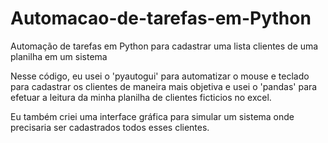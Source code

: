 # Automacao-de-tarefas-em-Python
Automação de tarefas em Python para cadastrar uma lista clientes de uma planilha em um sistema

Nesse código, eu usei o 'pyautogui' para automatizar o mouse e teclado para cadastrar os clientes de maneira mais objetiva e usei o 'pandas' para efetuar a leitura da minha planilha de clientes ficticios no excel.

Eu também criei uma interface gráfica para simular um sistema onde precisaria ser cadastrados todos esses clientes.

